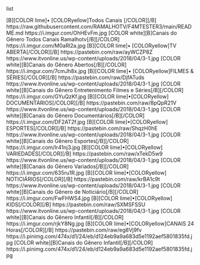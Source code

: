 <layoutype>list</layoutype>
 
<channels>

<channel>
<name>[B][COLOR lime]• [COLORyellow]Todos Canais [/COLOR][/B]</name>
<externallink>https://raw.githubusercontent.com/RAMALHOTV/F4MTESTER3/main/README.md</externallink>
<fanart>https://i.imgur.com/OhHEvFm.jpg</fanart>
<info>[COLOR white][B]Canais do Gênero Todos Canais  Ramalhotv[/B][/COLOR]</info>
<thumbnail>https://i.imgur.com/M0aRl2a.jpg</thumbnail>
</channel>


<channels>

<channel>
<name>[B][COLOR lime]• [COLORyellow]TV ABERTA[/COLOR][/B]</name>
<externallink>https://pastebin.com/raw/ayWCZP8Z</externallink>
<fanart>https://www.itvonline.us/wp-content/uploads/2018/04/3-1.jpg</fanart>
<info>[COLOR white][B]Canais do Gênero Abertos[/B][/COLOR]</info>
<thumbnail>https://i.imgur.com/7cmJh8x.jpg</thumbnail>
</channel>

<channel>
<name>[B][COLOR lime]• [COLORyellow]FILMES & SÉRIES[/COLOR][/B]</name>
<externallink>https://pastebin.com/raw/DjfATuds</externallink>
<fanart>https://www.itvonline.us/wp-content/uploads/2018/04/3-1.jpg</fanart>
<info>[COLOR white][B]Canais do Gênero Entretenimento Filmes e Séries[/B][/COLOR]</info>
<thumbnail>https://i.imgur.com/GYuQzKf.jpg</thumbnail>
</channel>

<channel>
<name>[B][COLOR lime]•[COLORyellow] DOCUMENTÁRIOS[/COLOR][/B]</name>
<externallink>https://pastebin.com/raw/8pQpR21V</externallink>
<fanart>https://www.itvonline.us/wp-content/uploads/2018/04/3-1.jpg</fanart>
<info>[COLOR white][B]Canais do Gênero Documentários[/B][/COLOR]</info>
<thumbnail>https://i.imgur.com/DF2AT2f.jpg</thumbnail>
</channel>

<channel>
<name>[B][COLOR lime]•[COLORyellow] ESPORTES[/COLOR][/B]</name>
<externallink>https://pastebin.com/raw/ShqzH0hE</externallink>
<fanart>https://www.itvonline.us/wp-content/uploads/2018/04/3-1.jpg</fanart>
<info>[COLOR white][B]Canais do Gênero Esportes[/B][/COLOR]</info>
<thumbnail>https://i.imgur.com/Ir41nj3.jpg</thumbnail>
</channel>

<channel>
<name>[B][COLOR lime]•[COLORyellow] VARIEDADES[/COLOR][/B]</name>
<externallink>https://pastebin.com/raw/xTekD5w9</externallink>
<fanart>https://www.itvonline.us/wp-content/uploads/2018/04/3-1.jpg</fanart>
<info>[COLOR white][B]Canais do Gênero Variados[/B][/COLOR]</info>
<thumbnail>https://i.imgur.com/635ru1R.jpg</thumbnail>
</channel>

<channel>
<name>[B][COLOR lime]•[COLORyellow] NOTICIÁRIOS[/COLOR][/B]</name>
<externallink>https://pastebin.com/raw/krBA1c9t</externallink>
<fanart>https://www.itvonline.us/wp-content/uploads/2018/04/3-1.jpg</fanart>
<info>[COLOR white][B]Canais do Gênero de Noticiário[/B][/COLOR]</info>
<thumbnail>https://i.imgur.com/FwFHWS4.jpg</thumbnail>
</channel>

<channel>
<name>[B][COLOR lime]•[COLORyellow] KIDS[/COLOR][/B]</name>
<externallink>https://pastebin.com/raw/SXMSFSSU</externallink>
<fanart>https://www.itvonline.us/wp-content/uploads/2018/04/3-1.jpg</fanart>
<info>[COLOR white][B]Canais do Gênero Infantil[/B][/COLOR]</info>
<thumbnail>https://i.imgur.com/rjkY8Ng.jpg</thumbnail>
</channel>


<channel>
<name>[B][COLOR lime]•[COLORyellow]CANAIS 24 Horas[/COLOR][/B]</name>
<externallink>https://pastebin.com/raw/eg8Vj9fv</externallink>
<fanart>https://i.pinimg.com/474x/d1/24/eb/d124eb9a9a683d5e1192aef5801835fd.jpg</fanart>
<info>[COLOR white][B]Canais do Gênero Infantil[/B][/COLOR]</info>
<thumbnail>https://i.pinimg.com/474x/d1/24/eb/d124eb9a9a683d5e1192aef5801835fd.jpg</thumbnail>
</channel>
<channels>

